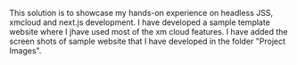 This solution is to showcase my hands-on experience on headless JSS, xmcloud and next.js development. I have developed a sample template website where I jhave used most of the xm cloud features.
I have added the screen shots of sample website that I have developed in the folder "Project Images".


